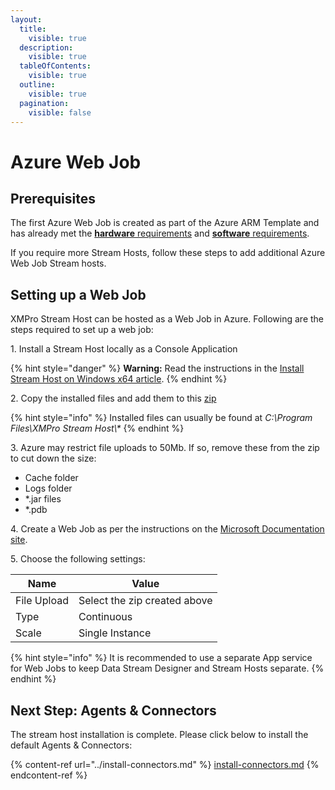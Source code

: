 ```yaml
---
layout:
  title:
    visible: true
  description:
    visible: true
  tableOfContents:
    visible: true
  outline:
    visible: true
  pagination:
    visible: false
---
```


# Azure Web Job

## Prerequisites

The first Azure Web Job is created as part of the Azure ARM Template and has already met the [**hardware** requirements](../../../../installation/install.md#hardware-requirements) and [**software** requirements](../../../../installation/install.md#software-requirements).

If you require more Stream Hosts, follow these steps to add additional Azure Web Job Stream hosts.

## Setting up a Web Job

XMPro Stream Host can be hosted as a Web Job in Azure. Following are the steps required to set up a web job:

&#x20; 1\. Install a Stream Host locally as a Console Application

{% hint style="danger" %}
**Warning:** Read the instructions in the [Install Stream Host on Windows x64 article](windows-x64.md).
{% endhint %}

&#x20; 2\. Copy the installed files and add them to this [zip](https://firebasestorage.googleapis.com/v0/b/gitbook-legacy-files/o/assets%2F-MZAQh4Gn3jXbTJU2Mb4%2F-MdQnhG4EDOuuKUgRaen%2F-Md\_\_5-am8y9M1w3Ms85%2FSH%20WebJob.zip?alt=media\&token=31a4ebd0-111a-4081-af43-dbfef057e559)

{% hint style="info" %}
Installed files can usually be found at _C:\Program Files\XMPro Stream Host\\\*_
{% endhint %}

&#x20; 3\. Azure may restrict file uploads to 50Mb. If so, remove these from the zip to cut down the size:

* Cache folder
* Logs folder
* \*.jar files
* \*.pdb

&#x20; 4\. Create a Web Job as per the instructions on the [Microsoft Documentation site](https://docs.microsoft.com/en-us/azure/app-service/webjobs-create#CreateContinuous).

&#x20; 5\. Choose the following settings:

| **Name**    | **Value**                    |
| ----------- | ---------------------------- |
| File Upload | Select the zip created above |
| Type        | Continuous                   |
| Scale       | Single Instance              |

{% hint style="info" %}
It is recommended to use a separate App service for Web Jobs to keep Data Stream Designer and Stream Hosts separate.
{% endhint %}

## Next Step: Agents & Connectors

The stream host installation is complete. Please click below to install the default Agents & Connectors:

{% content-ref url="../install-connectors.md" %}
[install-connectors.md](../install-connectors.md)
{% endcontent-ref %}
